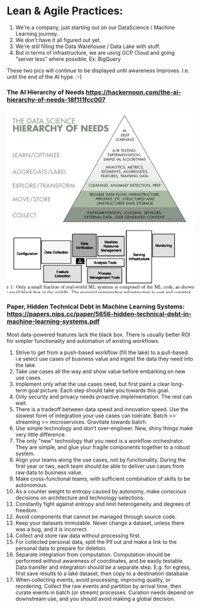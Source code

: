 # Lean & Agile Practices:

1. We're a company, just starting out on our DataScience / Machine Learning journey.
2. We don't have it all figured out yet. 
3. We're still filling the Data Warehouse / Data Lake with stuff.
4. But in terms of infrastructure, we are using GCP Cloud and going "server less" where possible, Ex: BigQuery

These two pics will continue to be displayed until awareness improves. I.e. until the end of the AI hype. :-)

### The AI Hierarchy of Needs https://hackernoon.com/the-ai-hierarchy-of-needs-18f111fcc007
![](https://github.com/ankumar/Architecture/blob/master/images/The%20AI%20Hierarchy%20of%20Needs.png)
![](https://github.com/ankumar/Architecture/blob/master/images/Hidden%20Technical%20Debt%20in%20ML%20Systems.png)

### Paper, Hidden Technical Debt in Machine Learning Systems: https://papers.nips.cc/paper/5656-hidden-technical-debt-in-machine-learning-systems.pdf
Most data-powered features lack the black box. There is usually better ROI for simpler functionality and automation of existing workflows.

1. Strive to get from a push-based workflow (fill the lake) to a pull-based. i.e select use cases of business value and ingest the data they need into the lake.
2. Take use cases all the way and show value before embarking on new use cases.
3. Implement only what the use cases need, but first paint a clear long-term goal picture. Each step should take you towards this goal.
4. Only security and privacy needs proactive implementation. The rest can wait.
5. There is a tradeoff between data speed and innovation speed. Use the slowest form of integration your use cases can tolerate. Batch >> streaming >> microservices. Gravitate towards batch.
6. Use simple technology and don't over-engineer. New, shiny things make very little difference.
7. The only "new" technology that you need is a workflow orchestrator. They are simple, and glue your fragile components together to a robust system. 
8. Align your teams along the use cases, not by functionality. During the first year or two, each team should be able to deliver use cases from raw data to business value.
9. Make cross-functional teams, with sufficient combination of skills to be autonomous.
10. As a counter weight to entropy caused by autonomy, make conscious decisions on architecture and technology selections.
11. Constantly fight against entropy and limit heterogeneity and degrees of freedom.
12. Avoid components that cannot be managed through source code.
13. Keep your datasets immutable. Never change a dataset, unless there was a bug, and it is incorrect.
14. Collect and store raw data without processing first. 
15. For collected personal data, split the PII out and make a link to the personal data to prepare for deletion.
16. Separate integration from computation. Computation should be performed without awareness of coordinates, and be easily testable. Data transfer and integration should be a separate step. E.g. for egress, first save results to a lake dataset, then copy to a destination database
17. When collecting events, avoid processing, improving quality, or reordering. Collect the raw events and partition by arrival time, then curate events in batch (or stream) processes. Curation needs depend on downstream use, and you should avoid making a global decision.
